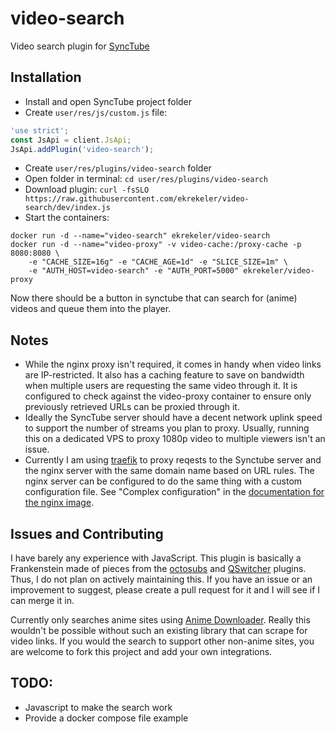 # video-search

Video search plugin for [SyncTube](https://github.com/RblSb/SyncTube)

## Installation

- Install and open SyncTube project folder
- Create `user/res/js/custom.js` file:
```js
'use strict';
const JsApi = client.JsApi;
JsApi.addPlugin('video-search');
```
- Create `user/res/plugins/video-search` folder
- Open folder in terminal: `cd user/res/plugins/video-search`
- Download plugin: `curl -fsSLO https://raw.githubusercontent.com/ekrekeler/video-search/dev/index.js`
- Start the containers:
```
docker run -d --name="video-search" ekrekeler/video-search
docker run -d --name="video-proxy" -v video-cache:/proxy-cache -p 8080:8080 \
    -e "CACHE_SIZE=16g" -e "CACHE_AGE=1d" -e "SLICE_SIZE=1m" \
    -e "AUTH_HOST=video-search" -e "AUTH_PORT=5000" ekrekeler/video-proxy
```

Now there should be a button in synctube that can search for (anime) videos and queue them into the player.

## Notes
- While the nginx proxy isn't required, it comes in handy when video links are IP-restricted. It also has a caching feature to save on bandwidth when multiple users are requesting the same video through it. It is configured to check against the video-proxy container to ensure only previously retrieved URLs can be proxied through it.
- Ideally the SyncTube server should have a decent network uplink speed to support the number of streams you plan to proxy. Usually, running this on a dedicated VPS to proxy 1080p video to multiple viewers isn't an issue.
- Currently I am using [traefik](https://doc.traefik.io/traefik/) to proxy reqests to the Synctube server and the nginx server with the same domain name based on URL rules. The nginx server can be configured to do the same thing with a custom configuration file. See "Complex configuration" in the [documentation for the nginx image](https://hub.docker.com/_/nginx).

## Issues and Contributing

I have barely any experience with JavaScript. This plugin is basically a Frankenstein made of pieces from the [octosubs](https://github.com/RblSb/SyncTube-octosubs) and [QSwitcher](https://github.com/aNNiMON/SyncTube-QSwitcher) plugins. Thus, I do not plan on actively maintaining this. If you have an issue or an improvement to suggest, please create a pull request for it and I will see if I can merge it in.

Currently only searches anime sites using [Anime Downloader](https://github.com/anime-dl/anime-downloader). Really this wouldn't be possible without such an existing library that can scrape for video links. If you would the search to support other non-anime sites, you are welcome to fork this project and add your own integrations.

## TODO:

 - Javascript to make the search work
 - Provide a docker compose file example
